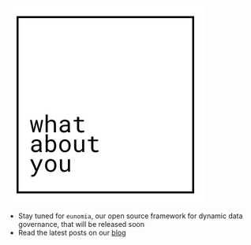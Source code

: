 ![WAY Logo](../assets/logo.svg)

* Stay tuned for `eunomia`, our open source framework for dynamic data governance, that will be released soon
* Read the latest posts on our [blog](https://whataboutyou.ai/blog.html)
